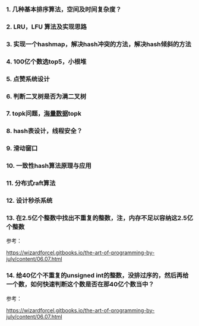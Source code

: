 ### 1. 几种基本排序算法，空间及时间复杂度？



### 2. LRU，LFU 算法及实现思路



### 3. 实现一个hashmap，解决hash冲突的方法，解决hash倾斜的方法



### 4. 100亿个数选top5，小根堆



### 5. 点赞系统设计



### 6. 判断二叉树是否为满二叉树



### 7. topk问题，[海量数据](https://www.nowcoder.com/jump/super-jump/word?word=海量数据)topk



### 8. hash表设计，线程安全？



### 9. 滑动窗口



### 10. 一致性hash算法原理与应用



### 11. 分布式raft算法



### 12. 设计秒杀系统



### 13. 在2.5亿个整数中找出不重复的整数，注，内存不足以容纳这2.5亿个整数



参考：

https://wizardforcel.gitbooks.io/the-art-of-programming-by-july/content/06.07.html

### 14. 给40亿个不重复的unsigned int的整数，没排过序的，然后再给一个数，如何快速判断这个数是否在那40亿个数当中？



参考：

https://wizardforcel.gitbooks.io/the-art-of-programming-by-july/content/06.07.html



















